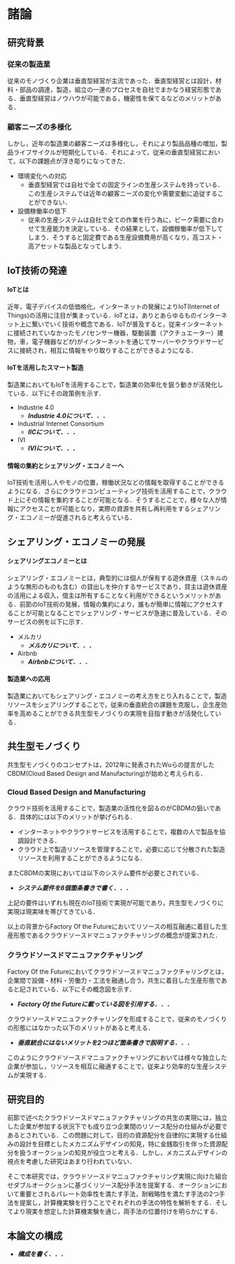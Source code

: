 # 諸論

## 研究背景

### 従来の製造業

従来のモノづくり企業は垂直型経営が主流であった．垂直型経営とは設計，材料・部品の調達，製造，組立の一連のプロセスを自社でまかなう経営形態である．垂直型経営はノウハウが可能である，機密性を保てるなどのメリットがある．

### 顧客ニーズの多様化

しかし，近年の製造業の顧客ニーズは多様化し，それにより製品品種の増加，製品ライフサイクルが短期化している．それによって，従来の垂直型経営において，以下の課題点が浮き彫りになってきた．

+ 環境変化への対応
  + 垂直型経営では自社で全ての固定ラインの生産システムを持っている．この生産システムでは近年の顧客ニーズの変化や需要変動に追従することができない．
+ 設備稼働率の低下
  + 従来の生産システムは自社で全ての作業を行う為に，ピーク需要に合わせて生産能力を決定している．その結果として，設備稼働率が低下してしまう．そうすると固定費である生産設備費用が高くなり，高コスト・高アセットな製品となってしまう．

## IoT技術の発達

#### IoTとは

近年，電子デバイスの低価格化，インターネットの発展によりIoT(Internet of Things)の活用に注目が集まっている．IoTとは，ありとあらゆるものインターネット上に繋いでいく技術や概念である．IoTが普及すると，従来インターネットに接続されていなかったモノ(センサー機器，駆動装置（アクチュエーター）建物，車，電子機器などが)がインターネットを通じてサーバーやクラウドサービスに接続され，相互に情報をやり取りすることができるようになる．

#### IoTを活用したスマート製造

製造業においてもIoTを活用することで，製造業の効率化を狙う動きが活発化している．以下にその政策例を示す．

+ Industrie 4.0
  + ***Industrie 4.0について．．．***
+ Industrial Internet Consortium
  + ***IICについて．．．***
+ IVI
  + ***IVIについて．．．***

#### 情報の集約とシェアリング・エコノミーへ

IoT技術を活用し人やモノの位置，稼働状況などの情報を取得することができるようになる．さらにクラウドコンピューティング技術を活用することで，クラウド上にその情報を集約することが可能となる．そうするとことで，様々な人が情報にアクセスことが可能となり，実際の資源を共有し再利用をするシェアリング・エコノミーが促進されると考えらている．

## シェアリング・エコノミーの発展

#### シェアリングエコノミーとは

シェアリング・エコノミーとは，典型的には個人が保有する遊休資産（スキルのような無形のものも含む）の貸出しを仲介するサービスであり，貸主は遊休資産の活用による収入，借主は所有することなく利用ができるというメリットがある．前節のIoT技術の発展，情報の集約により，誰もが簡単に情報にアクセスすることが可能となることでシェアリング・サービスが急速に普及している．そのサービスの例を以下に示す．

+ メルカリ
  + ***メルカリについて．．．***
+ Airbnb
  + ***Airbnbについて．．．***

#### 製造業への応用

製造業においてもシェアリング・エコノミーの考え方をとり入れることで，製造リソースをシェアリングすることで，従来の垂直統合の課題を克服し，企生産効率を高めることができる共生型モノづくりの実現を目指す動きが活発化している．

## 共生型モノづくり

共生型モノづくりのコンセプトは，2012年に発表されたWuらの提言がしたCBDM(Cloud  Based Design and Manufacturing)が始めと考えられる．

### Cloud Based Design and Manufacturing

クラウド技術を活用することで，製造業の活性化を図るのがCBDMの狙いである．具体的には以下のメリットが挙げられる．

+ インターネットやクラウドサービスを活用することで，複数の人で製品を協調設計できる．
+ クラウド上で製造リソースを管理することで，必要に応じて分散された製造リソースを利用することができるようになる．

またCBDMの実現においては以下のシステム要件が必要とされている．

+ ***システム要件を8個箇条書きで書く．．．***

上記の要件はいずれも現在のIoT技術で実現が可能であり，共生型モノづくりに実現は現実味を帯びてきている．

以上の背景からFactory Of the Futureにおいてリソースの相互融通に着目した生産形態であるクラウドソースドマニュファクチャリングの概念が提案された．

### クラウドソースドマニュファクチャリング

Factory Of the Futureにおいてクラウドソースドマニュファクチャリングとは，企業間で設備・材料・労働力・工法を融通し合う，共生に着目した生産形態であると記されている．以下にその概念図を示す．

+ ***Factory Of the Futureに載っている図を引用する．．．***

クラウドソースドマニュファクチャリングを形成することで，従来のモノづくりの形態にはなかった以下のメリットがあると考える．

+ ***垂直統合にはないメリットを2つほど箇条書きで説明する．．．***

このようにクラウドソースドマニュファクチャリングにおいては様々な独立した企業が参加し，リソースを相互に融通することで，従来より効率的な生産システムが実現する．

## 研究目的

前節で述べたクラウドソースドマニュファクチャリングの共生の実現には，独立した企業が参加する状況下でも成り立つ企業間のリソース配分の仕組みが必要であるとされている．この問題に対して，目的の資源配分を自律的に実現する仕組みの設計を目標としたメカニズムデザインの知見，特に金銭取引を伴った資源配分を扱うオークションの知見が役立つと考える．しかし，メカニズムデザインの視点を考慮した研究はあまり行われていない．

そこで本研究では，クラウドソースドマニュファクチャリング実現に向けた組合せダブルオークションに基づくリソース配分手法を提案する．オークションにおいて重要とされるパレート効率性を満たす手法，耐戦略性を満たす手法の2つ手法を提案し，計算機実験を行うことでそれぞれの手法の特性を解析をする．そしてより現実を想定した計算機実験を通じ，両手法の位置付けを明らかにする．

## 本論文の構成

+ ***構成を書く．．．***



